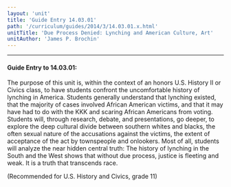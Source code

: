 ```yaml
---
layout: 'unit'
title: 'Guide Entry 14.03.01'
path: '/curriculum/guides/2014/3/14.03.01.x.html'
unitTitle: 'Due Process Denied: Lynching and American Culture, Art'
unitAuthor: 'James P. Brochin'
---
```


<body>
<hr/>
 <h4>
  Guide Entry to 14.03.01:
 </h4>
 <p>
  The purpose of this unit is, within the context of an honors U.S. History II or Civics class, to have students confront the uncomfortable history of lynching in America. Students generally understand that lynching existed, that the majority of cases involved African American victims, and that it may have had to do with the KKK and scaring African Americans from voting. Students will, through research, debate, and presentations, go deeper, to explore the deep cultural divide between southern whites and blacks, the often sexual nature of the accusations against the victims, the extent of acceptance of the act by townspeople and onlookers. Most of all, students will analyze the near hidden central truth: The history of lynching in the South and the West shows that without due process, justice is fleeting and weak. It is a truth that transcends race.
 </p>
<p>
  (Recommended for U.S. History and Civics, grade 11)
  <b>
  </b>
 </p>

</body>
